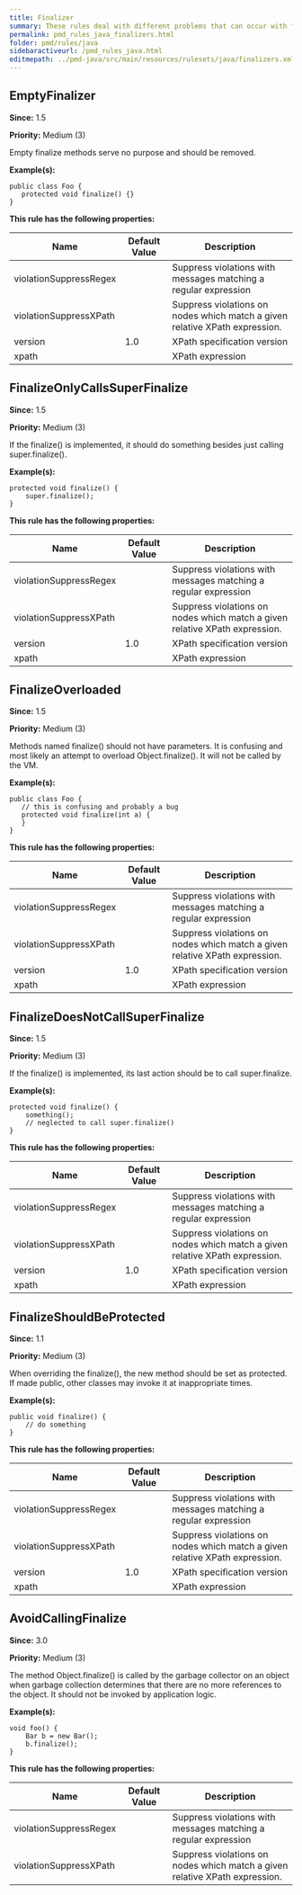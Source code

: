 ```yaml
---
title: Finalizer
summary: These rules deal with different problems that can occur with finalizers.
permalink: pmd_rules_java_finalizers.html
folder: pmd/rules/java
sidebaractiveurl: /pmd_rules_java.html
editmepath: ../pmd-java/src/main/resources/rulesets/java/finalizers.xml
---
```

## EmptyFinalizer
**Since:** 1.5

**Priority:** Medium (3)

Empty finalize methods serve no purpose and should be removed.

**Example(s):**
```
public class Foo {
   protected void finalize() {}
}
```

**This rule has the following properties:**

|Name|Default Value|Description|
|----|-------------|-----------|
|violationSuppressRegex||Suppress violations with messages matching a regular expression|
|violationSuppressXPath||Suppress violations on nodes which match a given relative XPath expression.|
|version|1.0|XPath specification version|
|xpath||XPath expression|

## FinalizeOnlyCallsSuperFinalize
**Since:** 1.5

**Priority:** Medium (3)

If the finalize() is implemented, it should do something besides just calling super.finalize().

**Example(s):**
```
protected void finalize() {
	super.finalize();
}
```

**This rule has the following properties:**

|Name|Default Value|Description|
|----|-------------|-----------|
|violationSuppressRegex||Suppress violations with messages matching a regular expression|
|violationSuppressXPath||Suppress violations on nodes which match a given relative XPath expression.|
|version|1.0|XPath specification version|
|xpath||XPath expression|

## FinalizeOverloaded
**Since:** 1.5

**Priority:** Medium (3)

Methods named finalize() should not have parameters.  It is confusing and most likely an attempt to
overload Object.finalize(). It will not be called by the VM.

**Example(s):**
```
public class Foo {
   // this is confusing and probably a bug
   protected void finalize(int a) {
   }
}
```

**This rule has the following properties:**

|Name|Default Value|Description|
|----|-------------|-----------|
|violationSuppressRegex||Suppress violations with messages matching a regular expression|
|violationSuppressXPath||Suppress violations on nodes which match a given relative XPath expression.|
|version|1.0|XPath specification version|
|xpath||XPath expression|

## FinalizeDoesNotCallSuperFinalize
**Since:** 1.5

**Priority:** Medium (3)

If the finalize() is implemented, its last action should be to call super.finalize.

**Example(s):**
```
protected void finalize() {
	something();
	// neglected to call super.finalize()
}
```

**This rule has the following properties:**

|Name|Default Value|Description|
|----|-------------|-----------|
|violationSuppressRegex||Suppress violations with messages matching a regular expression|
|violationSuppressXPath||Suppress violations on nodes which match a given relative XPath expression.|
|version|1.0|XPath specification version|
|xpath||XPath expression|

## FinalizeShouldBeProtected
**Since:** 1.1

**Priority:** Medium (3)

When overriding the finalize(), the new method should be set as protected.  If made public, 
other classes may invoke it at inappropriate times.

**Example(s):**
```
public void finalize() {
	// do something
}
```

**This rule has the following properties:**

|Name|Default Value|Description|
|----|-------------|-----------|
|violationSuppressRegex||Suppress violations with messages matching a regular expression|
|violationSuppressXPath||Suppress violations on nodes which match a given relative XPath expression.|
|version|1.0|XPath specification version|
|xpath||XPath expression|

## AvoidCallingFinalize
**Since:** 3.0

**Priority:** Medium (3)

The method Object.finalize() is called by the garbage collector on an object when garbage collection determines
that there are no more references to the object. It should not be invoked by application logic.

**Example(s):**
```
void foo() {
	Bar b = new Bar();
	b.finalize();
}
```

**This rule has the following properties:**

|Name|Default Value|Description|
|----|-------------|-----------|
|violationSuppressRegex||Suppress violations with messages matching a regular expression|
|violationSuppressXPath||Suppress violations on nodes which match a given relative XPath expression.|

